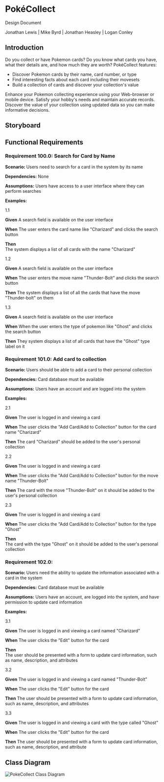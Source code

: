 # PokéCollect

Design Document

Jonathan Lewis | Mike Byrd | Jonathan Heasley | Logan Conley

## Introduction

Do you collect or have Pokemon cards? Do you know what cards you have, what their details are, and how much they are worth? PokéCollect features:  

- Discover Pokemon cards by their name, card number, or type
- Find interesting facts about each card including their movesets
- Build a collection of cards and discover your collection's value

Enhance your Pokemon collecting experience using your Web-browser or mobile device. Satisfy your hobby's needs and maintain accurate records. Discover the value of your collection using updated data so you can make informative decisions.  

## Storyboard



## Functional Requirements

### Requirement 100.0: Search for Card by Name

**Scenario:** 
Users need to search for a card in the system by its name
 

**Dependencies:** 
None


**Assumptions:** 
Users have access to a user interface where they can perform searches


**Examples:** 

1.1

**Given** 
A search field is available on the user interface

**When** 
The user enters the card name like "Charizard" and clicks the search button

**Then**  
The system displays a list of all cards with the name "Charizard"

1.2 

**Given** 
A search field is available on the user interface

**When**
The user enters the move name "Thunder-Bolt" and clicks the search button

**Then** 
The system displays a list of all the cards that have the move "Thunder-bolt" on them

1.3 

**Given** 
A search field is available on the user interface

**When** 
When the user enters the type of pokemon like "Ghost" and clicks the search button

**Then** 
They system displays a list of all cards that have the "Ghost" type label on it

### Requirement 101.0: Add card to collection

**Scenario:** 
Users should be able to add a card to their personal collection


**Dependencies:** 
Card database must be available


**Assumptions:**
Users have an account and are logged into the system


**Examples:** 

2.1 

**Given** 
The user is logged in and viewing a card

**When** 
The user clicks the "Add Card/Add to Collection" button for the card name "Charizard"

**Then** 
The card "Charizard" should be added to the user's personal collection

2.2 

**Given** 
The user is logged in and viewing a card

**When** 
The user clicks the "Add Card/Add to Collection" button for the move name "Thunder-Bolt"

**Then** 
The card with the move "Thunder-Bolt" on it should be added to the user's personal collection

2.3 

**Given** 
The user is logged in and viewing a card

**When** 
The user clicks the "Add Card/Add to Collection" button for the type "Ghost"

**Then**  
The card with the type "Ghost" on it should be added to the user's personal collection

### Requirement 102.0: 

**Scenario:**
Users need the ability to update the information associated with a card in the system


**Dependencies:** 
Card database must be available
 

**Assumptions:**
Users have an account, are logged into the system, and have permission to update card information


**Examples:**

3.1 

**Given** 
The user is logged in and viewing a card named "Charizard"

**When** 
The user clicks the "Edit" button for the card

**Then**  
The user should be presented with a form to update card information, such as name, description, and attributes

3.2 

**Given** 
The user is logged in and viewing a card named "Thunder-Bolt"

**When** 
The user clicks the "Edit" button for the card

**Then** 
The user should be presented with a form to update card information, such as name, description, and attributes

3.3 

**Given**
The user is logged in and viewing a card with the type called "Ghost"

**When** 
The user clicks the "Edit" button for the card

**Then** 
The user should be presented with a form to update card information, such as name, description, and attribute

## Class Diagram
![PokeCollect Class Diagram](https://github.com/JPL-Codes/PokeCollect/assets/122935645/7a5c9689-85ba-4e7a-9604-837091610dc9)

